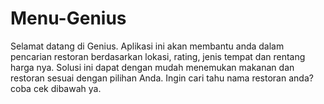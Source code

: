 # Menu-Genius

Selamat datang di Genius. Aplikasi ini akan membantu anda dalam pencarian restoran berdasarkan lokasi, rating, jenis tempat dan rentang harga nya. Solusi ini dapat dengan mudah menemukan makanan dan restoran sesuai dengan pilihan Anda.
Ingin cari tahu nama restoran anda? coba cek dibawah ya.